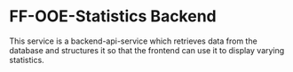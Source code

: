 # FF-OOE-Statistics Backend
This service is a backend-api-service which retrieves data from the database and structures it so that the frontend can use it to display varying statistics.